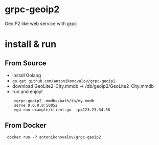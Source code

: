 # grpc-geoip2

GeoIP2 like web service with grpc

# install & run

## From Source 

* install Golang 
*  `go get github.com/antonikonovalov/grpc-geoip2`
* download GeoLite2-City.mmdb -> /db/geoip2/GeoLite2-City.mmdb
* run and enjoy! 

```
    >grpc-geoip2 -mmdb=/path/to/my.mmdb
    serve 0.0.0.0:50052
    >go run example/client.go -ip=123.23.34.56
```

## From Docker

     docker run -P antonikonovalov/grpc-geoip2 
